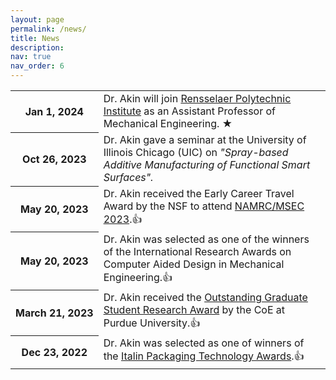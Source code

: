 ```yaml
---
layout: page
permalink: /news/
title: News
description: 
nav: true
nav_order: 6
---
```



<!-- News -->          
<div class="news">
     <div class="table-responsive">
     <table class="table table-sm table-borderless">
               
<tr>
        <th scope="row" style="white-space: nowrap;">Jan 1, 2024</th>
        <td>
            Dr. Akin will join <a href="https://www.rpi.edu/">Rensselaer Polytechnic Institute</a> as an Assistant Professor of Mechanical Engineering.  <span class="star">&#9733;</span> 

<tr>
        <th scope="row" style="white-space: nowrap;">Oct 26, 2023</th>
        <td>
            Dr. Akin gave a seminar at the University of Illinois Chicago (UIC) on <i> "Spray-based Additive Manufacturing of Functional Smart Surfaces".

        
<tr>
        <th scope="row" style="white-space: nowrap;">May 20, 2023</th>
        <td>
            Dr. Akin received the Early Career Travel Award by the NSF to attend <a href="https://msec-namrc2023.rutgers.edu/">NAMRC/MSEC 2023</a>.&#x1F44D;         
    
<tr>
        <th scope="row" style="white-space: nowrap;">May 20, 2023</th>
        <td>
           Dr. Akin was selected as one of the winners of the International Research Awards on Computer Aided Design in Mechanical Engineering.&#x1F44D;

<tr>
        <th scope="row" style="white-space: nowrap;">March 21, 2023</th>
        <td>
        Dr. Akin received the <a href="https://engineering.purdue.edu/Engr/People/Awards/Graduate/ptRecipientListing?group_id=237384&show_sub_groups=1">Outstanding Graduate Student Research Award</a> by the CoE at Purdue University.&#x1F44D;        
   
<tr>
        <th scope="row" style="white-space: nowrap;">Dec 23, 2022</th>
        <td>
        Dr. Akin was selected as one of winners of the <a href="https://machinesitalia.org/italian-technology-awards">Italin Packaging Technology Awards</a>.&#x1F44D;  
        
     

        
            
      

